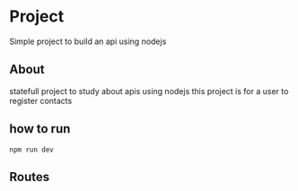 # Project
Simple project to build an api using nodejs

## About
statefull project to study about apis using nodejs
this project is for a user to register contacts

## how to run 
```shell
npm run dev
```

## Routes
